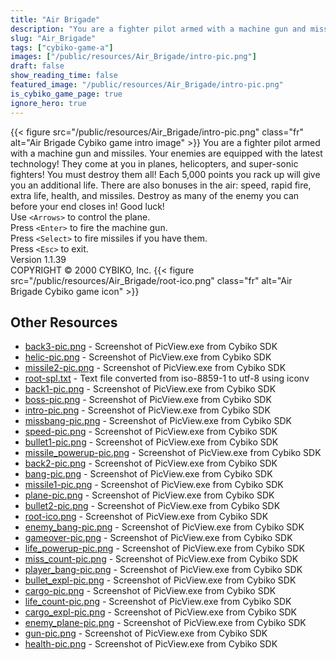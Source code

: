 ```yaml
---
title: "Air Brigade"
description: "You are a fighter pilot armed with a machine gun and missiles.  Your enemies are equipped with the latest technology!  They come at you in planes, helicopters, and super-sonic fighters!  You must destroy them all!  Each 5,000 points you rack up will give you an additional life.  ..."
slug: "Air_Brigade"
tags: ["cybiko-game-a"]
images: ["/public/resources/Air_Brigade/intro-pic.png"]
draft: false
show_reading_time: false
featured_image: "/public/resources/Air_Brigade/intro-pic.png"
is_cybiko_game_page: true
ignore_hero: true
---
```

{{< figure src="/public/resources/Air_Brigade/intro-pic.png" class="fr" alt="Air Brigade Cybiko game intro image" >}}
You are a fighter pilot armed with a machine gun and missiles.  Your enemies are equipped with the latest technology!  They come at you in planes, helicopters, and super-sonic fighters!  You must destroy them all!  Each 5,000 points you rack up will give you an additional life.  There are also bonuses in the air: speed, rapid fire, extra life, health, and missiles.  Destroy as many of the enemy you can before your end closes in!  Good luck! \
Use `<Arrows>`  to control the plane. \
Press `<Enter>`  to fire the machine gun. \
Press `<Select>`  to fire missiles if you have them. \
Press `<Esc>`  to exit. \
Version 1.1.39 \
COPYRIGHT © 2000 CYBIKO, Inc. {{< figure src="/public/resources/Air_Brigade/root-ico.png" class="fr" alt="Air Brigade Cybiko game icon" >}}

## Other Resources
* [back3-pic.png](/public/resources/Air_Brigade/back3-pic.png) - Screenshot of PicView.exe from Cybiko SDK
* [helic-pic.png](/public/resources/Air_Brigade/helic-pic.png) - Screenshot of PicView.exe from Cybiko SDK
* [missile2-pic.png](/public/resources/Air_Brigade/missile2-pic.png) - Screenshot of PicView.exe from Cybiko SDK
* [root-spl.txt](/public/resources/Air_Brigade/root-spl.txt) - Text file converted from iso-8859-1 to utf-8 using iconv
* [back1-pic.png](/public/resources/Air_Brigade/back1-pic.png) - Screenshot of PicView.exe from Cybiko SDK
* [boss-pic.png](/public/resources/Air_Brigade/boss-pic.png) - Screenshot of PicView.exe from Cybiko SDK
* [intro-pic.png](/public/resources/Air_Brigade/intro-pic.png) - Screenshot of PicView.exe from Cybiko SDK
* [missbang-pic.png](/public/resources/Air_Brigade/missbang-pic.png) - Screenshot of PicView.exe from Cybiko SDK
* [speed-pic.png](/public/resources/Air_Brigade/speed-pic.png) - Screenshot of PicView.exe from Cybiko SDK
* [bullet1-pic.png](/public/resources/Air_Brigade/bullet1-pic.png) - Screenshot of PicView.exe from Cybiko SDK
* [missile_powerup-pic.png](/public/resources/Air_Brigade/missile_powerup-pic.png) - Screenshot of PicView.exe from Cybiko SDK
* [back2-pic.png](/public/resources/Air_Brigade/back2-pic.png) - Screenshot of PicView.exe from Cybiko SDK
* [bang-pic.png](/public/resources/Air_Brigade/bang-pic.png) - Screenshot of PicView.exe from Cybiko SDK
* [missile1-pic.png](/public/resources/Air_Brigade/missile1-pic.png) - Screenshot of PicView.exe from Cybiko SDK
* [plane-pic.png](/public/resources/Air_Brigade/plane-pic.png) - Screenshot of PicView.exe from Cybiko SDK
* [bullet2-pic.png](/public/resources/Air_Brigade/bullet2-pic.png) - Screenshot of PicView.exe from Cybiko SDK
* [root-ico.png](/public/resources/Air_Brigade/root-ico.png) - Screenshot of PicView.exe from Cybiko SDK
* [enemy_bang-pic.png](/public/resources/Air_Brigade/enemy_bang-pic.png) - Screenshot of PicView.exe from Cybiko SDK
* [gameover-pic.png](/public/resources/Air_Brigade/gameover-pic.png) - Screenshot of PicView.exe from Cybiko SDK
* [life_powerup-pic.png](/public/resources/Air_Brigade/life_powerup-pic.png) - Screenshot of PicView.exe from Cybiko SDK
* [miss_count-pic.png](/public/resources/Air_Brigade/miss_count-pic.png) - Screenshot of PicView.exe from Cybiko SDK
* [player_bang-pic.png](/public/resources/Air_Brigade/player_bang-pic.png) - Screenshot of PicView.exe from Cybiko SDK
* [bullet_expl-pic.png](/public/resources/Air_Brigade/bullet_expl-pic.png) - Screenshot of PicView.exe from Cybiko SDK
* [cargo-pic.png](/public/resources/Air_Brigade/cargo-pic.png) - Screenshot of PicView.exe from Cybiko SDK
* [life_count-pic.png](/public/resources/Air_Brigade/life_count-pic.png) - Screenshot of PicView.exe from Cybiko SDK
* [cargo_expl-pic.png](/public/resources/Air_Brigade/cargo_expl-pic.png) - Screenshot of PicView.exe from Cybiko SDK
* [enemy_plane-pic.png](/public/resources/Air_Brigade/enemy_plane-pic.png) - Screenshot of PicView.exe from Cybiko SDK
* [gun-pic.png](/public/resources/Air_Brigade/gun-pic.png) - Screenshot of PicView.exe from Cybiko SDK
* [health-pic.png](/public/resources/Air_Brigade/health-pic.png) - Screenshot of PicView.exe from Cybiko SDK
